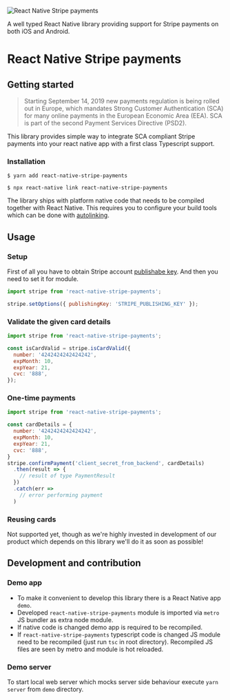 ![React Native Stripe payments](https://raw.githubusercontent.com/Fitpassu/react-native-stripe-payments/master/react-native-stripe-payments.png)

A well typed React Native library providing support for Stripe payments on both iOS and Android.

# React Native Stripe payments

## Getting started

> Starting September 14, 2019 new payments regulation is being rolled out in Europe, which mandates Strong Customer Authentication (SCA) for many online payments in the European Economic Area (EEA). SCA is part of the second Payment Services Directive (PSD2).

This library provides simple way to integrate SCA compliant Stripe payments into your react native app with a first class Typescript support.

### Installation

`$ yarn add react-native-stripe-payments`

`$ npx react-native link react-native-stripe-payments`

The library ships with platform native code that needs to be compiled together with React Native. This requires you to configure your build tools which can be done with [autolinking](https://github.com/react-native-community/cli/blob/master/docs/autolinking.md).

## Usage

### Setup

First of all you have to obtain Stripe account [publishabe key](https://stripe.com/docs/keys). And then you need to set it for module.

```javascript
import stripe from 'react-native-stripe-payments';

stripe.setOptions({ publishingKey: 'STRIPE_PUBLISHING_KEY' });
```

### Validate the given card details

```javascript
import stripe from 'react-native-stripe-payments';

const isCardValid = stripe.isCardValid({
  number: '4242424242424242',
  expMonth: 10,
  expYear: 21,
  cvc: '888',
});
```

### One-time payments

```javascript
import stripe from 'react-native-stripe-payments';

const cardDetails = {
  number: '4242424242424242',
  expMonth: 10,
  expYear: 21,
  cvc: '888',
}
stripe.confirmPayment('client_secret_from_backend', cardDetails)
  .then(result => {
    // result of type PaymentResult
  })
  .catch(err =>
    // error performing payment
  )
```

### Reusing cards

Not supported yet, though as we're highly invested in development of our product which depends on this library we'll do it as soon as possible!

## Development and contribution

### Demo app

* To make it convenient to develop this library there is a React Native app `demo`.
* Developed `react-native-stripe-payments` module is imported via `metro` JS bundler as extra node module.
* If native code is changed demo app is required to be recompiled.
* If `react-native-stripe-payments` typescript code is changed JS module need to be recompiled (just run `tsc` in root directory). Recompiled JS files are seen by metro and module is hot reloaded.

### Demo server

To start local web server which mocks server side behaviour execute `yarn server` from `demo` directory. 
